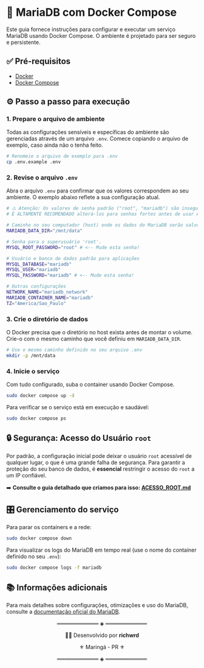 # 🚀 MariaDB com Docker Compose

Este guia fornece instruções para configurar e executar um serviço MariaDB usando Docker Compose. O ambiente é projetado para ser seguro e persistente.

## ✅ Pré-requisitos

  - [Docker](https://docs.docker.com/get-docker/)
  - [Docker Compose](https://docs.docker.com/compose/install/)

## ⚙️ Passo a passo para execução

### 1\. Prepare o arquivo de ambiente

Todas as configurações sensíveis e específicas do ambiente são gerenciadas através de um arquivo `.env`. Comece copiando o arquivo de exemplo, caso ainda não o tenha feito.

```bash
# Renomeie o arquivo de exemplo para .env
cp .env.example .env
```

### 2\. Revise o arquivo `.env`

Abra o arquivo `.env` para confirmar que os valores correspondem ao seu ambiente. O exemplo abaixo reflete a sua configuração atual.

```bash
# ⚠️ Atenção: Os valores de senha padrão ("root", "mariadb") são inseguros.
# É ALTAMENTE RECOMENDADO alterá-los para senhas fortes antes de usar em produção.

# Caminho no seu computador (host) onde os dados do MariaDB serão salvos
MARIADB_DATA_DIR="/mnt/data"

# Senha para o superusuário 'root'.
MYSQL_ROOT_PASSWORD="root" # <-- Mude esta senha!

# Usuário e banco de dados padrão para aplicações
MYSQL_DATABASE="mariadb"
MYSQL_USER="mariadb"
MYSQL_PASSWORD="mariadb" # <-- Mude esta senha!

# Outras configurações
NETWORK_NAME="mariadb_network"
MARIADB_CONTAINER_NAME="mariadb"
TZ="America/Sao_Paulo"
```

### 3\. Crie o diretório de dados

O Docker precisa que o diretório no host exista antes de montar o volume. Crie-o com o mesmo caminho que você definiu em `MARIADB_DATA_DIR`.

```bash
# Use o mesmo caminho definido no seu arquivo .env
mkdir -p /mnt/data
```

### 4\. Inicie o serviço

Com tudo configurado, suba o container usando Docker Compose.

```bash
sudo docker compose up -d
```

Para verificar se o serviço está em execução e saudável:

```bash
sudo docker compose ps
```

## 🔒 Segurança: Acesso do Usuário `root`

Por padrão, a configuração inicial pode deixar o usuário `root` acessível de qualquer lugar, o que é uma grande falha de segurança. Para garantir a proteção do seu banco de dados, é **essencial** restringir o acesso do `root` a um IP confiável.

➡️ **Consulte o guia detalhado que criamos para isso: [ACESSO\_ROOT.md](https://github.com/richwrd/devops-stacks/tree/main/mariadb/ACESSO_ROOT.md)**

## 🎛️ Gerenciamento do serviço

Para parar os containers e a rede:

```bash
sudo docker compose down
```

Para visualizar os logs do MariaDB em tempo real (use o nome do container definido no seu `.env`):

```bash
sudo docker compose logs -f mariadb
```

## 📚 Informações adicionais

Para mais detalhes sobre configurações, otimizações e uso do MariaDB, consulte a [documentação oficial do MariaDB](https://mariadb.com/kb/en/documentation/).


<p align="center">═══════════ ◈ ═══════════</p>
<p align="center">
  👨‍💻 Desenvolvido por <strong>richwrd</strong> 
</p>
<p align="center">⚜️ Maringá - PR ⚜️</p>
<p align="center">═══════════ ◈ ═══════════</p>